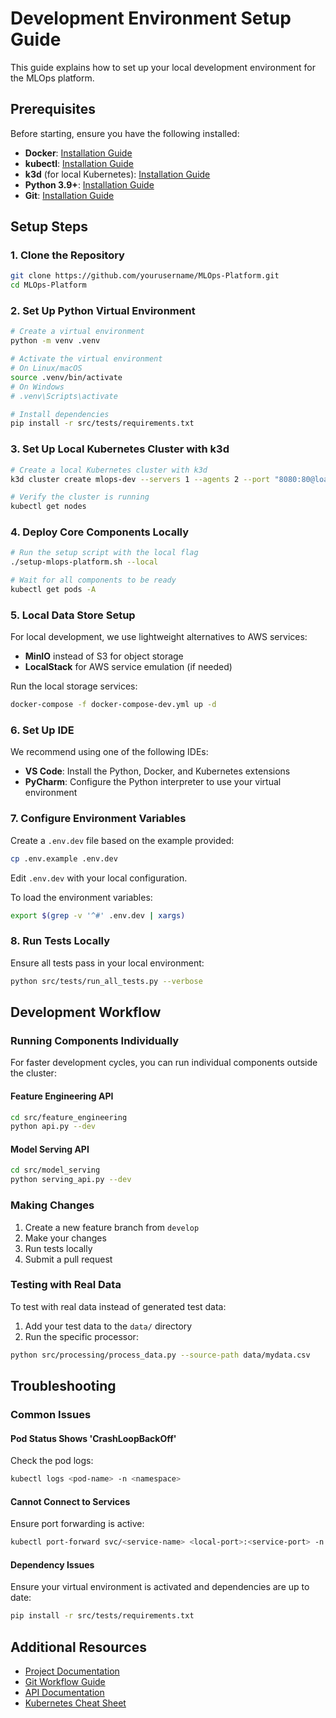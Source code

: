 # Development Environment Setup Guide

This guide explains how to set up your local development environment for the MLOps platform.

## Prerequisites

Before starting, ensure you have the following installed:

- **Docker**: [Installation Guide](https://docs.docker.com/get-docker/)
- **kubectl**: [Installation Guide](https://kubernetes.io/docs/tasks/tools/)
- **k3d** (for local Kubernetes): [Installation Guide](https://k3d.io/#installation)
- **Python 3.9+**: [Installation Guide](https://www.python.org/downloads/)
- **Git**: [Installation Guide](https://git-scm.com/downloads)

## Setup Steps

### 1. Clone the Repository

```bash
git clone https://github.com/yourusername/MLOps-Platform.git
cd MLOps-Platform
```

### 2. Set Up Python Virtual Environment

```bash
# Create a virtual environment
python -m venv .venv

# Activate the virtual environment
# On Linux/macOS
source .venv/bin/activate
# On Windows
# .venv\Scripts\activate

# Install dependencies
pip install -r src/tests/requirements.txt
```

### 3. Set Up Local Kubernetes Cluster with k3d

```bash
# Create a local Kubernetes cluster with k3d
k3d cluster create mlops-dev --servers 1 --agents 2 --port "8080:80@loadbalancer" --api-port 6550

# Verify the cluster is running
kubectl get nodes
```

### 4. Deploy Core Components Locally

```bash
# Run the setup script with the local flag
./setup-mlops-platform.sh --local

# Wait for all components to be ready
kubectl get pods -A
```

### 5. Local Data Store Setup

For local development, we use lightweight alternatives to AWS services:

- **MinIO** instead of S3 for object storage
- **LocalStack** for AWS service emulation (if needed)

Run the local storage services:

```bash
docker-compose -f docker-compose-dev.yml up -d
```

### 6. Set Up IDE

We recommend using one of the following IDEs:

- **VS Code**: Install the Python, Docker, and Kubernetes extensions
- **PyCharm**: Configure the Python interpreter to use your virtual environment

### 7. Configure Environment Variables

Create a `.env.dev` file based on the example provided:

```bash
cp .env.example .env.dev
```

Edit `.env.dev` with your local configuration.

To load the environment variables:

```bash
export $(grep -v '^#' .env.dev | xargs)
```

### 8. Run Tests Locally

Ensure all tests pass in your local environment:

```bash
python src/tests/run_all_tests.py --verbose
```

## Development Workflow

### Running Components Individually

For faster development cycles, you can run individual components outside the cluster:

#### Feature Engineering API

```bash
cd src/feature_engineering
python api.py --dev
```

#### Model Serving API

```bash
cd src/model_serving
python serving_api.py --dev
```

### Making Changes

1. Create a new feature branch from `develop`
2. Make your changes
3. Run tests locally
4. Submit a pull request

### Testing with Real Data

To test with real data instead of generated test data:

1. Add your test data to the `data/` directory
2. Run the specific processor:

```bash
python src/processing/process_data.py --source-path data/mydata.csv
```

## Troubleshooting

### Common Issues

#### Pod Status Shows 'CrashLoopBackOff'

Check the pod logs:

```bash
kubectl logs <pod-name> -n <namespace>
```

#### Cannot Connect to Services

Ensure port forwarding is active:

```bash
kubectl port-forward svc/<service-name> <local-port>:<service-port> -n <namespace>
```

#### Dependency Issues

Ensure your virtual environment is activated and dependencies are up to date:

```bash
pip install -r src/tests/requirements.txt
```

## Additional Resources

- [Project Documentation](./README.md)
- [Git Workflow Guide](./git-workflow.md)
- [API Documentation](./api-docs.md)
- [Kubernetes Cheat Sheet](https://kubernetes.io/docs/reference/kubectl/cheatsheet/) 